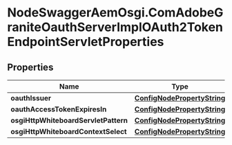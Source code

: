# NodeSwaggerAemOsgi.ComAdobeGraniteOauthServerImplOAuth2TokenEndpointServletProperties

## Properties
Name | Type | Description | Notes
------------ | ------------- | ------------- | -------------
**oauthIssuer** | [**ConfigNodePropertyString**](ConfigNodePropertyString.md) |  | [optional] 
**oauthAccessTokenExpiresIn** | [**ConfigNodePropertyString**](ConfigNodePropertyString.md) |  | [optional] 
**osgiHttpWhiteboardServletPattern** | [**ConfigNodePropertyString**](ConfigNodePropertyString.md) |  | [optional] 
**osgiHttpWhiteboardContextSelect** | [**ConfigNodePropertyString**](ConfigNodePropertyString.md) |  | [optional] 


